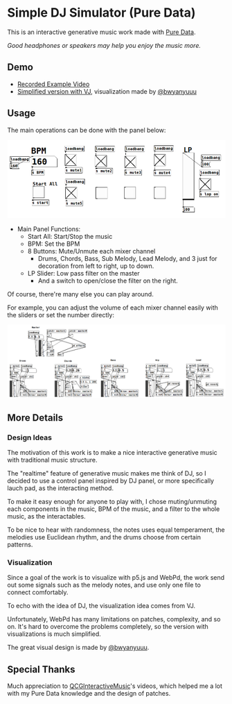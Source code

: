 # Simple DJ Simulator (Pure Data)

This is an interactive generative music work made with [Pure Data](https://puredata.info/).

*Good headphones or speakers may help you enjoy the music more.*

## Demo
- [Recorded Example Video](https://youtu.be/2SF8U9_Soc8)
- [Simplified version with VJ](https://bwyanyuuu.github.io/aesthetics/main/), visualization made by [@bwyanyuuu](https://github.com/bwyanyuuu)

## Usage
The main operations can be done with the panel below:

![image](https://github.com/chenyutpe/Pd-Simple-DJ-Simulator/blob/main/demo_img/demo_panel.png)

- Main Panel Functions:
    - Start All: Start/Stop the music
    - BPM: Set the BPM
    - 8 Buttons: Mute/Unmute each mixer channel
        - Drums, Chords, Bass, Sub Melody, Lead Melody, and 3 just for decoration from left to right, up to down.
    - LP Slider: Low pass filter on the master
        - And a switch to open/close the filter on the right.

Of course, there're many else you can play around.

For example, you can adjust the volume of each mixer channel easily with the sliders or set the number directly:

![image](https://github.com/chenyutpe/Pd-Simple-DJ-Simulator/blob/main/demo_img/demo_mixer.png)

## More Details

### Design Ideas
The motivation of this work is to make a nice interactive generative music with traditional music structure.

The "realtime" feature of generative music makes me think of DJ, so I decided to use a control panel inspired by DJ panel, or more specifically lauch pad, as the interacting method.

To make it easy enough for anyone to play with, I chose muting/unmuting each components in the music, BPM of the music, and a filter to the whole music, as the interactables.

To be nice to hear with randomness, the notes uses equal temperament, the melodies use Euclidean rhythm, and the drums choose from certain patterns.

### Visualization
Since a goal of the work is to visualize with p5.js and WebPd, the work send out some signals such as the melody notes, and use only one file to connect comfortably.

To echo with the idea of DJ, the visualization idea comes from VJ.

Unfortunately, WebPd has many limitations on patches, complexity, and so on. It's hard to overcome the problems completely, so the version with visualizations is much simplified.

The great visual design is made by [@bwyanyuuu](https://github.com/bwyanyuuu).

## Special Thanks
Much appreciation to [QCGInteractiveMusic](https://www.youtube.com/@QCGInteractiveMusic)'s videos, which helped me a lot with my Pure Data knowledge and the design of patches.